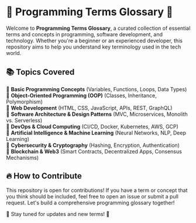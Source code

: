 # 📖 Programming Terms Glossary 🚀  

Welcome to **Programming Terms Glossary**, a curated collection of essential terms and concepts in programming, software development, and technology. Whether you're a beginner or an experienced developer, this repository aims to help you understand key terminology used in the tech world.  

## 📚 Topics Covered  

🔹 **Basic Programming Concepts** (Variables, Functions, Loops, Data Types)  
🔹 **Object-Oriented Programming (OOP)** (Classes, Inheritance, Polymorphism)  
🔹 **Web Development** (HTML, CSS, JavaScript, APIs, REST, GraphQL)  
🔹 **Software Architecture & Design Patterns** (MVC, Microservices, Monolith vs. Serverless)  
🔹 **DevOps & Cloud Computing** (CI/CD, Docker, Kubernetes, AWS, GCP)  
🔹 **Artificial Intelligence & Machine Learning** (Neural Networks, NLP, Deep Learning)  
🔹 **Cybersecurity & Cryptography** (Hashing, Encryption, Authentication)  
🔹 **Blockchain & Web3** (Smart Contracts, Decentralized Apps, Consensus Mechanisms)  

## 🔥 How to Contribute  
This repository is open for contributions! If you have a term or concept that you think should be included, feel free to open an issue or submit a pull request. Let's build a comprehensive programming glossary together!  

📌 Stay tuned for updates and new terms! 🚀  
